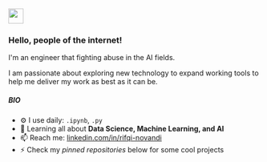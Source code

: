 ### <img src="https://media.giphy.com/media/hvRJCLFzcasrR4ia7z/giphy.gif" width="30px"> 

### Hello, people of the internet! 

I'm an engineer that fighting abuse in the AI fields.

I am passionate about exploring new technology to expand working tools to help me deliver my work as best as it can be.

##### BIO

- ⚙️ I use daily: `.ipynb`, `.py`
- 🌱 Learning all about **Data Science, Machine Learning, and AI**
- 📫 Reach me: [linkedin.com/in/rifqi-novandi](https://linkedin.com/in/rifqi-novandi)
- ⚡️ Check my *pinned repositories* below for some cool projects
